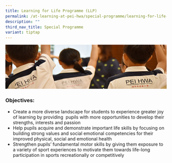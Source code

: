 ```yaml
---
title: Learning for Life Programme (LLP)
permalink: /at-learning-at-pei-hwa/special-programme/learning-for-life-programme/
description: ""
third_nav_title: Special Programme
variant: tiptap
---
```

![](/images/Website%20Banners%20Subpage/948x260%20masterhead%20-%20Learning%20at%20Pei%20Hwa2.jpg)
### Objectives:

*   Create a more diverse landscape for students to experience greater joy of learning by providing  pupils with more opportunities to develop their strengths, interests and passion
*   Help pupils acquire and demonstrate important life skills by focusing on building strong values and social emotional competencies for their improved physical, social and emotional health
*   Strengthen pupils’ fundamental motor skills by giving them exposure to a variety of sport experiences to motivate them towards life-long participation in sports recreationally or competitively